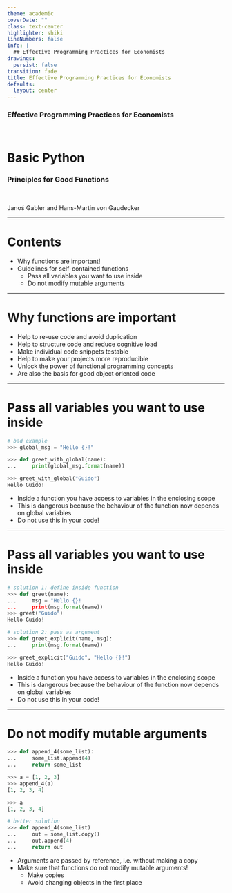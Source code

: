 ```yaml
---
theme: academic
coverDate: ""
class: text-center
highlighter: shiki
lineNumbers: false
info: |
  ## Effective Programming Practices for Economists
drawings:
  persist: false
transition: fade
title: Effective Programming Practices for Economists
defaults:
  layout: center
---
```


### Effective Programming Practices for Economists

<br/>

# Basic Python

### Principles for Good Functions

<br/>


Janoś Gabler and Hans-Martin von Gaudecker

---

# Contents

- Why functions are important!
- Guidelines for self-contained functions
  - Pass all variables you want to use inside
  - Do not modify mutable arguments

---

# Why functions are important

- Help to re-use code and avoid duplication
- Help to structure code and reduce cognitive load
- Make individual code snippets testable
- Help to make your projects more reproducible
- Unlock the power of functional programming concepts
- Are also the basis for good object oriented code

---

# Pass all variables you want to use inside

<div class="grid grid-cols-5 gap-4">
<div class="col-span-3">

```python
# bad example
>>> global_msg = "Hello {}!"

>>> def greet_with_global(name):
...     print(global_msg.format(name))

>>> greet_with_global("Guido")
Hello Guido!
```

</div>
<div class="col-span-2">

- Inside a function you have access to variables in the enclosing scope
- This is dangerous because the behaviour of the function now depends on global
  variables
- Do not use this in your code!


</div>
</div>


---

# Pass all variables you want to use inside

<div class="grid grid-cols-5 gap-4">
<div class="col-span-3">

```python
# solution 1: define inside function
>>> def greet(name):
...     msg = "Hello {}!
...     print(msg.format(name))
>>> greet("Guido")
Hello Guido!

# solution 2: pass as argument
>>> def greet_explicit(name, msg):
...     print(msg.format(name))

>>> greet_explicit("Guido", "Hello {}!")
Hello Guido!
```


</div>
<div class="col-span-2">

- Inside a function you have access to variables in the enclosing scope
- This is dangerous because the behaviour of the function now depends on global
  variables
- Do not use this in your code!

</div>
</div>


---

# Do not modify mutable arguments

<div class="grid grid-cols-2 gap-4">
<div>

```python
>>> def append_4(some_list):
...     some_list.append(4)
...     return some_list

>>> a = [1, 2, 3]
>>> append_4(a)
[1, 2, 3, 4]

>>> a
[1, 2, 3, 4]

# better solution
>>> def append_4(some_list)
...     out = some_list.copy()
...     out.append(4)
...     return out
```

</div>
<div>

- Arguments are passed by reference, i.e. without making a copy
- Make sure that functions do not modify mutable arguments!
    - Make copies
    - Avoid changing objects in the first place

</div>
</div>
